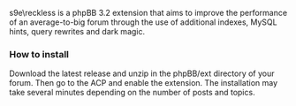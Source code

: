 s9e\reckless is a phpBB 3.2 extension that aims to improve the performance of an average-to-big forum through the use of additional indexes, MySQL hints, query rewrites and dark magic.

### How to install

Download the latest release and unzip in the phpBB/ext directory of your forum. Then go to the ACP and enable the extension. The installation may take several minutes depending on the number of posts and topics.
